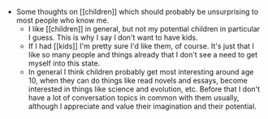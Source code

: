 - Some thoughts on [[children]] which should probably be unsurprising to most people who know me.
  - I like [[children]] in general, but not my potential children in particular I guess. This is why I say I don't want to have kids.
  - If I had [[kids]] I'm pretty sure I'd like them, of course. It's just that I like so many people and things already that I don't see a need to get myself into this state.
  - In general I think children probably get most interesting around age 10, when they can do things like read novels and essays, become interested in things like science and evolution, etc. Before that I don't have a lot of conversation topics in common with them usually, although I appreciate and value their imagination and their potential.
